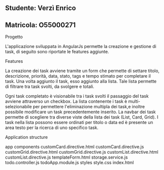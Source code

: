 


Studente: Verzì Enrico 
----------  
Matricola: O55000271
----------


Progetto 

L'applicazione sviluppata in AngularJs permette la creazione e gestione di task, di seguito
sono riportate le features aggiunte.
  


Features

La creazione dei task avviene tramite un form che permette di settare titolo, descrizione,
priorità, data, stato, tags e tempo stimato per completare il task. Una volta aggiunto il task, esso
aggiunto alla lista. Tale lista permette di filtrare tra task svolti, da svolgere e totali. 

Ogni task completato è visionabile tra i task svolti il passaggio del task avviene attraverso un checkbox. 
La lista contenente i task è multi-selezionabile per permettere l'eliminazione multipla dei task,e inoltre possibile
modificare un task precedentemente inserito.
La navbar dei task permette di scegliere tra diverse viste della lista dei task (List, Card, Grid).
I task nella lista possono essere ordinati per titolo o data ed è presente un area testo 
per la ricerca di uno specifico task.

Application structure

app
    components
        customCard.directive.html
        customCard.directive.js
        customGrid.directive.html
        customGrid.directive.js
        customList.directive.html
        customList.directive.js
        templateForm.html
     storage.service.js
     todo.controller.js
     todoApp.module.js
    styles
        style.css
    index.html
    

 
